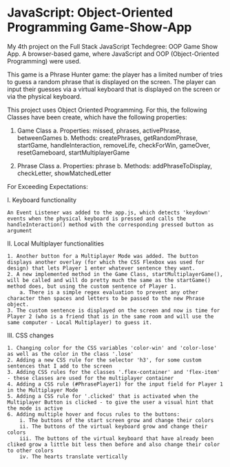 # JavaScript: Object-Oriented Programming Game-Show-App
 My 4th project on the Full Stack JavaScript Techdegree: OOP Game Show App. A browser-based game, where JavaScript and OOP (Object-Oriented Programming) were used.

This game is a Phrase Hunter game: the player has a limited number of tries to guess a random phrase that is displayed on the screen. 
The player can input their guesses via a virtual keyboard that is displayed on the screen or via the physical keyboard.

This project uses Object Oriented Programming. For this, the following Classes have been create, which have the following properties:

1. Game Class
    a. Properties: missed, phrases, activePhrase, betweenGames
    b. Methods: createPhrases, getRandomPhrase, startGame, handleInteraction, removeLife, checkForWin, gameOver, resetGameboard, startMultiplayerGame

2. Phrase Class
    a. Properties: phrase
    b. Methods: addPhraseToDisplay, checkLetter, showMatchedLetter

For Exceeding Expectations:

I. Keyboard functionality

    An Event Listener was added to the app.js, which detects 'keydown' events when the physical keyboard is pressed and calls the handleInteraction() method with the corresponding pressed button as argument

II. Local Multiplayer functionalities

    1. Another button for a Multiplayer Mode was added. The button displays another overlay (for which the CSS Flexbox was used for design) that lets Player 1 enter whatever sentence they want.
    2. A new implemented method in the Game Class, startMultiplayerGame(), will be called and will do pretty much the same as the startGame() method does, but using the custom sentence of Player 1.
        a. There is a simple regex evaluation to prevent any other character then spaces and letters to be passed to the new Phrase object.
    3. The custom sentence is displayed on the screen and now is time for Player 2 (who is a friend that is in the same room and will use the same computer - Local Multiplayer) to guess it.

III. CSS changes
    
    1. Changing color for the CSS variables 'color-win' and 'color-lose' as well as the color in the class '.lose'
    2. Adding a new CSS rule for the selector 'h3', for some custom sentences that I add to the screen
    3. Adding CSS rules for the classes '.flex-container' and 'flex-item' - these classes are used for the multiplayer container
    4. Adding a CSS rule (#PhrasePlayer1) for the input field for Player 1 in the Multiplayer Mode
    5. Adding a CSS rule for '.clicked' that is activated when the Multiplayer Button is clicked - to give the user a visual hint that the mode is active
    6. Adding multiple hover and focus rules to the buttons:
        i. The buttons of the start screen grow and change their colors
        ii. The buttons of the virtual keyboard grow and change their colors
        iii. The buttons of the virtual keyboard that have already been cliked grow a little bit less then before and also change their color to other colors
        iv. The hearts translate vertically
